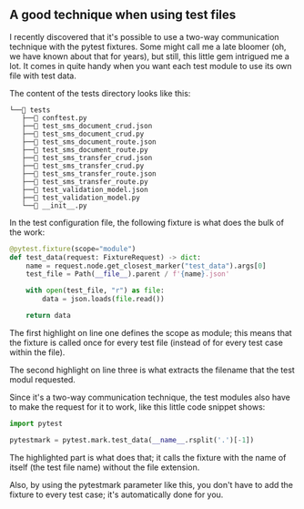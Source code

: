 ## A good technique when using test files

I recently discovered that it's possible to use a two-way communication technique
with the pytest fixtures. Some might call me a late bloomer (oh, we have known about
that for years), but still, this little gem intrigued me a lot. It comes in quite
handy when you want each test module to use its own file with test data.

The content of the tests directory looks like this:

    └──📂 tests
       ├──📃 conftest.py
       ├──📃 test_sms_document_crud.json
       ├──📃 test_sms_document_crud.py
       ├──📃 test_sms_document_route.json
       ├──📃 test_sms_document_route.py
       ├──📃 test_sms_transfer_crud.json
       ├──📃 test_sms_transfer_crud.py
       ├──📃 test_sms_transfer_route.json
       ├──📃 test_sms_transfer_route.py
       ├──📃 test_validation_model.json
       ├──📃 test_validation_model.py
       └──📃 __init__.py

In the test configuration file, the following fixture is what does the bulk of the work:

``` py linenums="1" hl_lines="1 3" title="snippet from app/tests/conftest.py"
@pytest.fixture(scope="module")
def test_data(request: FixtureRequest) -> dict:
    name = request.node.get_closest_marker("test_data").args[0]
    test_file = Path(__file__).parent / f'{name}.json'

    with open(test_file, "r") as file:
        data = json.loads(file.read())

    return data
```

The first highlight on line one defines the scope as module; this means that the fixture
is called once for every test file (instead of for every test case within the file).

The second highlight on line three is what extracts the filename that the test
modul requested.

Since it's a two-way communication technique, the test modules also have to make the request
for it to work, like this little code snippet shows:

``` py linenums="1" hl_lines="3"
import pytest

pytestmark = pytest.mark.test_data(__name__.rsplit('.')[-1])
```

The highlighted part is what does that; it calls the fixture with the name of itself (the test
file name) without the file extension.

Also, by using the pytestmark parameter like this, you don't have to add the fixture
to every test case; it's automatically done for you.
